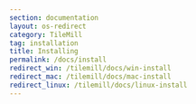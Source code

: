 ```yaml
---
section: documentation
layout: os-redirect
category: TileMill
tag: installation
title: Installing
permalink: /docs/install
redirect_win: /tilemill/docs/win-install
redirect_mac: /tilemill/docs/mac-install
redirect_linux: /tilemill/docs/linux-install
---
```

